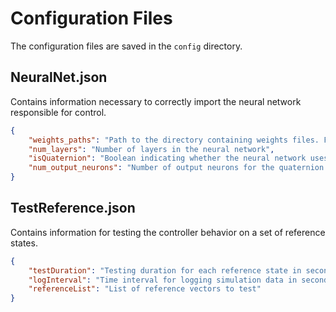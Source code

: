 # Configuration Files

The configuration files are saved in the `config` directory.

## NeuralNet.json


Contains information necessary to correctly import the neural network responsible for control.

```json
{
    "weights_paths": "Path to the directory containing weights files. Files must have the format: W1.csv, B1.csv, W2.csv, B2.csv, ...",
    "num_layers": "Number of layers in the neural network",
    "isQuaternion": "Boolean indicating whether the neural network uses quaternions",
    "num_output_neurons": "Number of output neurons for the quaternion network (if used). Allowed values: 1 or 2"
}
```
## TestReference.json

Contains information for testing the controller behavior on a set of reference states.

```json
{
    "testDuration": "Testing duration for each reference state in seconds (double)",
    "logInterval": "Time interval for logging simulation data in seconds (double)",
    "referenceList": "List of reference vectors to test"
}
```
